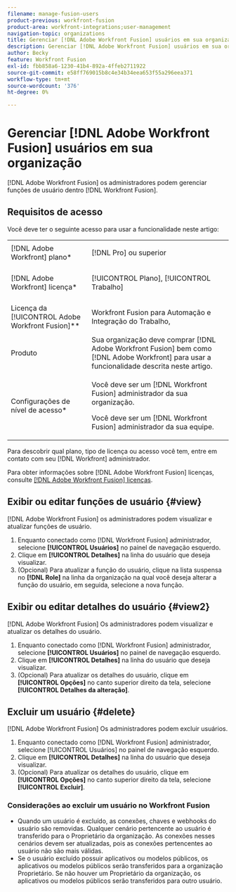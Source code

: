 ```yaml
---
filename: manage-fusion-users
product-previous: workfront-fusion
product-area: workfront-integrations;user-management
navigation-topic: organizations
title: Gerenciar [!DNL Adobe Workfront Fusion] usuários em sua organização
description: Gerenciar [!DNL Adobe Workfront Fusion] usuários em sua organização
author: Becky
feature: Workfront Fusion
exl-id: fbb858a6-1230-41b4-892a-4ffeb2711922
source-git-commit: e58ff769015b8c4e34b34eea653f55a296eea371
workflow-type: tm+mt
source-wordcount: '376'
ht-degree: 0%

---
```


# Gerenciar [!DNL Adobe Workfront Fusion] usuários em sua organização

[!DNL Adobe Workfront Fusion] os administradores podem gerenciar funções de usuário dentro [!DNL Workfront Fusion].

<!--

>[!IMPORTANT]
>
>The procedure described on this page applies only to organizations that have not yet been onboarded to the Admin Console. If your organization has been onboarded to the Adobe Admin Console, you must perform this action through the Adobe Admin Console.
>
>For instructions on adding a user in the Adobe Admin Console:
>
>* See [Add a user to an organization in Adobe Workfront Fusion](../../workfront-fusion/organizations/add-user-to-an-organization.md#create)
>* See the section "Add users" in the article [Manage users individually](https://helpx.adobe.com/enterprise/using/manage-users-individually.html)
>* Contact your Adobe Admin Console Administrator.
>
>For a list of procedures that differ based on whether your organization has been onboarded to the Adobe Admin Console, see [Platform-based administration differences (Adobe Workfront Fusion/Adobe Business Platform)](../../workfront-fusion/fusion-in-admin-console/fusion-adobe-admin-console.md).

-->

## Requisitos de acesso

Você deve ter o seguinte acesso para usar a funcionalidade neste artigo:

<table style="table-layout:auto">
 <col> 
 <col> 
 <tbody> 
  <tr> 
    <td role="rowheader">[!DNL Adobe Workfront] plano*</td> 
   <td> <p>[!DNL Pro] ou superior</p> </td> 
  </tr> 
   <tr> 
    <td role="rowheader">[!DNL Adobe Workfront] licença*</td> 
    <td> <p>[!UICONTROL Plano], [!UICONTROL Trabalho]</p> </td> 
   </tr>
   <tr> 
   <td role="rowheader">Licença da [!UICONTROL Adobe Workfront Fusion]**</td> 
   <td> <p>Workfront Fusion para Automação e Integração do Trabalho,</p>  </td> 
  </tr> 
  <tr> 
   <td role="rowheader">Produto</td> 
   <td>Sua organização deve comprar [!DNL Adobe Workfront Fusion] bem como [!DNL Adobe Workfront] para usar a funcionalidade descrita neste artigo.</td> 
  </tr> 
  <tr data-mc-conditions=""> 
   <td role="rowheader">Configurações de nível de acesso*</td> 
   <td> 
     <p>Você deve ser um [!DNL Workfront Fusion] administrador da sua organização.</p>
     <p>Você deve ser um [!DNL Workfront Fusion] administrador da sua equipe.</p>
   </td> 
  </tr> 
 </tbody> 
</table>

Para descobrir qual plano, tipo de licença ou acesso você tem, entre em contato com seu [!DNL Workfront] administrador.

Para obter informações sobre [!DNL Adobe Workfront Fusion] licenças, consulte [[!DNL Adobe Workfront Fusion] licenças](../../workfront-fusion/get-started/license-automation-vs-integration.md).

## Exibir ou editar funções de usuário {#view}

[!DNL Adobe Workfront Fusion] os administradores podem visualizar e atualizar funções de usuário.

1. Enquanto conectado como [!DNL Workfront Fusion] administrador, selecione **[!UICONTROL Usuários]** no painel de navegação esquerdo.
1. Clique em **[!UICONTROL Detalhes]** na linha do usuário que deseja visualizar.
1. (Opcional) Para atualizar a função do usuário, clique na lista suspensa no **[!DNL Role]** na linha da organização na qual você deseja alterar a função do usuário, em seguida, selecione a nova função.

## Exibir ou editar detalhes do usuário {#view2}

[!DNL Adobe Workfront Fusion] Os administradores podem visualizar e atualizar os detalhes do usuário.

1. Enquanto conectado como [!DNL Workfront Fusion] administrador, selecione **[!UICONTROL Usuários]** no painel de navegação esquerdo.
1. Clique em **[!UICONTROL Detalhes]** na linha do usuário que deseja visualizar.
1. (Opcional) Para atualizar os detalhes do usuário, clique em **[!UICONTROL Opções]** no canto superior direito da tela, selecione **[!UICONTROL Detalhes da alteração]**.

## Excluir um usuário {#delete}

[!DNL Adobe Workfront Fusion] Os administradores podem excluir usuários.

1. Enquanto conectado como [!DNL Workfront Fusion] administrador, selecione [!UICONTROL Usuários] no painel de navegação esquerdo.
1. Clique em **[!UICONTROL Detalhes]** na linha do usuário que deseja visualizar.
1. (Opcional) Para atualizar os detalhes do usuário, clique em **[!UICONTROL Opções]** no canto superior direito da tela, selecione **[!UICONTROL Excluir]**.

### Considerações ao excluir um usuário no Workfront Fusion

* Quando um usuário é excluído, as conexões, chaves e webhooks do usuário são removidas. Qualquer cenário pertencente ao usuário é transferido para o Proprietário da organização. As conexões nesses cenários devem ser atualizadas, pois as conexões pertencentes ao usuário não são mais válidas.
* Se o usuário excluído possuir aplicativos ou modelos públicos, os aplicativos ou modelos públicos serão transferidos para a organização Proprietário. Se não houver um Proprietário da organização, os aplicativos ou modelos públicos serão transferidos para outro usuário.
